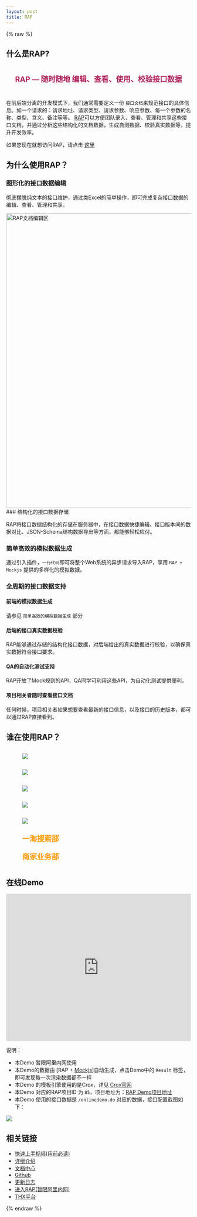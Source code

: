 ```yaml
---
layout: post
title: RAP
---
```


{% raw %}

## 什么是RAP?

<div style="font-size: 20px; text-align: center; margin-top: 40px; margin-bottom: 40px; color: #af235d; font-weight: bold;">RAP — 随时随地 编辑、查看、使用、校验接口数据</div>

在前后端分离的开发模式下，我们通常需要定义一份 `接口文档`来规范接口的具体信息。如一个请求的：请求地址、请求类型、请求参数、响应参数、每一个参数的名称、类型、含义、备注等等。 <a href="http://rap.alibaba-inc.com" target="_blank">RAP</a>可以方便团队录入、查看、管理和共享这些接口文档，并通过分析这些结构化的文档数据，生成自测数据、校验真实数据等，提升开发效率。

如果您现在就想访问RAP，请点击 <a href="http://rap.alibaba-inc.com" target="_blank">这里</a>

## 为什么使用RAP？

### 图形化的接口数据编辑

彻底摆脱纯文本的接口维护，通过类Excel的简单操作，即可完成复杂接口数据的编辑、查看、管理和共享。

<img src="http://gtms02.alicdn.com/tps/i2/T1chaxFwdbXXbNZB.a-2474-1456.png" alt="RAP文档编辑区" width="800" />
### 结构化的接口数据存储

RAP将接口数据结构化的存储在服务器中，在接口数据快捷编辑、接口版本间的数据对比、JSON-Schema结构数据导出等方面，都能够轻松应付。

### 简单高效的模拟数据生成

通过引入插件，`一行代码`即可将整个Web系统的异步请求导入RAP，享用 `RAP + Mockjs` 提供的多样化的模拟数据。

### 全周期的接口数据支持

#### 前端的模拟数据生成
请参见 `简单高效的模拟数据生成` 部分

#### 后端的接口真实数据校验
RAP能够通过存储的结构化接口数据，对后端给出的真实数据进行校验，以确保真实数据符合接口要求。

#### QA的自动化测试支持
RAP开放了Mock规则的API，QA同学可利用这些API，为自动化测试提供便利。

#### 项目相关者随时查看接口文档
任何时候，项目相关者如果想要查看最新的接口信息，以及接口的历史版本，都可以通过RAP直接看到。

## 谁在使用RAP？
<style type="text/css">
    ul.who-are-using {
        list-style-type: none;
        margin-left: 10px;
    }
    .who-are-using li {
        padding: 10px;
        font-size: 20px;
        font-weight: bold;
        color: #F90;
    }
</style>
<ul class="who-are-using">
<li><img src="/RAP/assets/img/logos-alimama.png"/></li>
<li><img src="/RAP/assets/img/logos-alipay.png"/></li>
<li><img src="/RAP/assets/img/logos-taobao.png"/></li>
<li><img src="/RAP/assets/img/logos-aliyun.png"/></li>
<li><img src="/RAP/assets/img/logos-aligrp.png"/></li>
<li>一淘搜索部</li>
<li>商家业务部</li>
</ul>

## 在线Demo
<iframe width="100%" height="400" src="http://jsfiddle.net/a5Gg3/2/embedded/result,html,js,css/" allowfullscreen="allowfullscreen" frameborder="0"></iframe>

说明：

- 本Demo 暂限阿里内网使用
- 本Demo的数据由 [RAP + [Mockjs](http://mockjs.com/)]自动生成，点击Demo中的 `Result` 标签，即可发现每一次渲染数据都不一样
- 本Demo 的模板引擎使用的是Crox，详见 [Crox官网](/crox)
- 本Demo 对应的RAP项目ID 为 `85`，项目地址为：[RAP Demo项目地址](http://rap.alibaba-inc.com/workspace/myWorkspace.action?projectId=85&mock=true)
- 本Demo 使用的接口数据是 `/onlinedemo.do` 对应的数据，接口配置截图如下：

<img src="/RAP/assets/img/rap-config.png"/>

## 相关链接

- [快速上手视频(用前必读)](http://v.youku.com/v_show/id_XNjc3NTY2MzI0.html)
- [详细介绍](http://thx.github.io/RAP/resources/rap-intro/)
- [文档中心](http://thx.github.io/RAP/)
- [Github](https://github.com/thx/RAP)
- [更新日志](https://github.com/thx/RAP/blob/master/UPDATELOG.md)
- [进入RAP(暂限阿里内网)](http://rap.alibaba-inc.com)
- [THX平台](http://thx.github.io)

{% endraw %}



